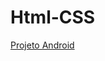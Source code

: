 # Html-CSS
 
<a href="https://zhypass.github.io/Html-CSS/modulo-2/css-html/desafios/desafio%20010/"> Projeto Android </a>